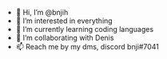 - 👋 Hi, I’m @bnjih
- 👀 I’m interested in everything
- 🌱 I’m currently learning coding languages
- 💞️ I’m collaborating with Denis
- 📫 Reach me by my dms, discord bnji#7041

<!---
bnjih/bnjih is a ✨ special ✨ repository because its `README.md` (this file) appears on your GitHub profile.
You can click the Preview link to take a look at your changes.
--->
